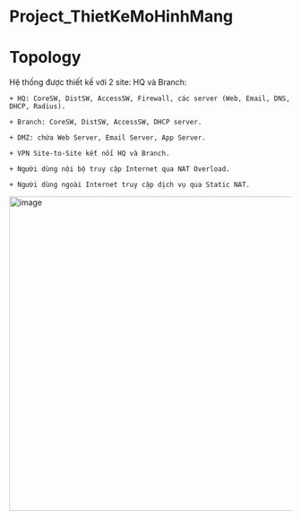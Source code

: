 ﻿# Project_ThietKeMoHinhMang

# Topology
Hệ thống được thiết kế với 2 site: HQ và Branch:

	+ HQ: CoreSW, DistSW, AccessSW, Firewall, các server (Web, Email, DNS, DHCP, Radius).
  
	+ Branch: CoreSW, DistSW, AccessSW, DHCP server.
  
	+ DMZ: chứa Web Server, Email Server, App Server.
  
	+ VPN Site-to-Site kết nối HQ và Branch.
  
	+ Người dùng nội bộ truy cập Internet qua NAT Overload.
  
	+ Người dùng ngoài Internet truy cập dịch vụ qua Static NAT.

<img width="1176" height="562" alt="image" src="https://github.com/user-attachments/assets/af306416-bd05-4877-b81b-4304670874b5" />
